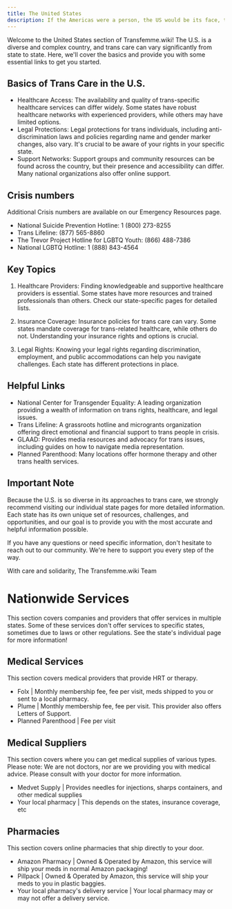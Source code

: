 ```yaml
---
title: The United States
description: If the Americas were a person, the US would be its face, technically.
---
```


Welcome to the United States section of Transfemme.wiki! The U.S. is a diverse and complex country, and trans care can vary significantly from state to state. Here, we'll cover the basics and provide you with some essential links to get you started.

## Basics of Trans Care in the U.S.
- Healthcare Access: The availability and quality of trans-specific healthcare services can differ widely. Some states have robust healthcare networks with experienced providers, while others may have limited options.
- Legal Protections: Legal protections for trans individuals, including anti-discrimination laws and policies regarding name and gender marker changes, also vary. It's crucial to be aware of your rights in your specific state.
- Support Networks: Support groups and community resources can be found across the country, but their presence and accessibility can differ. Many national organizations also offer online support.


## Crisis numbers
Additional Crisis numbers are available on our Emergency Resources page.

- National Suicide Prevention Hotline: 1 (800) 273-8255
- Trans Lifeline: (877) 565-8860
- The Trevor Project Hotline for LGBTQ Youth: (866) 488-7386
- National LGBTQ Hotline: 1 (888) 843-4564


## Key Topics
1. Healthcare Providers: Finding knowledgeable and supportive healthcare providers is essential. Some states have more resources and trained professionals than others. Check our state-specific pages for detailed lists.

2. Insurance Coverage: Insurance policies for trans care can vary. Some states mandate coverage for trans-related healthcare, while others do not. Understanding your insurance rights and options is crucial.

3. Legal Rights: Knowing your legal rights regarding discrimination, employment, and public accommodations can help you navigate challenges. Each state has different protections in place.


## Helpful Links
- National Center for Transgender Equality: A leading organization providing a wealth of information on trans rights, healthcare, and legal issues.
- Trans Lifeline: A grassroots hotline and microgrants organization offering direct emotional and financial support to trans people in crisis.
- GLAAD: Provides media resources and advocacy for trans issues, including guides on how to navigate media representation.
- Planned Parenthood: Many locations offer hormone therapy and other trans health services.


## Important Note
Because the U.S. is so diverse in its approaches to trans care, we strongly recommend visiting our individual state pages for more detailed information. Each state has its own unique set of resources, challenges, and opportunities, and our goal is to provide you with the most accurate and helpful information possible.

If you have any questions or need specific information, don't hesitate to reach out to our community. We're here to support you every step of the way.

With care and solidarity,
The Transfemme.wiki Team




# Nationwide Services
This section covers companies and providers that offer services in multiple states. Some of these services don't offer services to specific states, sometimes due to laws or other regulations. See the state's individual page for more information!

## Medical Services
This section covers medical providers that provide HRT or therapy.

- Folx | Monthly membership fee, fee per visit, meds shipped to you or sent to a local pharmacy.
- Plume | Monthly membership fee, fee per visit. This provider also offers Letters of Support.
- Planned Parenthood | Fee per visit


## Medical Suppliers
This section covers where you can get medical supplies of various types. Please note: We are not doctors, nor are we providing you with medical advice. Please consult with your doctor for more information.

- Medvet Supply | Provides needles for injections, sharps containers, and other medical supplies
- Your local pharmacy | This depends on the states, insurance coverage, etc


## Pharmacies
This section covers online pharmacies that ship directly to your door.

- Amazon Pharmacy | Owned & Operated by Amazon, this service will ship your meds in normal Amazon packaging!
- Pillpack | Owned & Operated by Amazon, this service will ship your meds to you in plastic baggies.
- Your local pharmacy's delivery service | Your local pharmacy may or may not offer a delivery service.